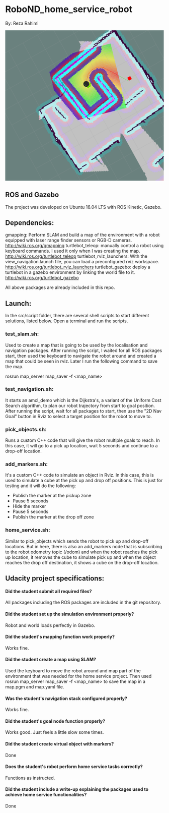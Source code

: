 # RoboND_home_service_robot

By: Reza Rahimi


![alt text](screenshots/rviz.png "Screenshot of Rviz.")


## ROS and Gazebo

The project was developed on Ubuntu 16.04 LTS with ROS Kinetic, Gazebo. 

## Dependencies:

  gmapping: Perform SLAM and build a map of the environment with a robot equipped with laser range finder sensors or RGB-D cameras. http://wiki.ros.org/gmapping
  turtlebot_teleop: manually control a robot using keyboard commands. I used it only when I was creating the map. http://wiki.ros.org/turtlebot_teleop
  turtlebot_rviz_launchers: With the view_navigation.launch file, you can load a preconfigured rviz workspace. http://wiki.ros.org/turtlebot_rviz_launchers
  turtlebot_gazebo: deploy a turtlebot in a gazebo environment by linking the world file to it. http://wiki.ros.org/turtlebot_gazebo

All above packages are already included in this repo. 

## Launch:

In the src/script folder, there are several shell scripts to start different solutions, listed below. Open a terminal and run the scripts. 

### test_slam.sh: 

Used to create a map that is going to be used by the localisation and navigation packages. After running the script, I waited for all ROS packages start, then used the keyboard to navigate the robot around and created a map that could be seen in rviz. Later I run the following command to save the map. 

rosrun map_server map_saver -f <map_name>


### test_navigation.sh:

It starts an amcl_demo which is the Dijkstra's, a variant of the Uniform Cost Search algorithm, to plan our robot trajectory from start to goal position. After running the script, wait for all packages to start, then use the "2D Nav Goal" button in Rviz to select a target position for the robot to move to. 

### pick_objects.sh:

Runs a custom C++ code that will give the robot multiple goals to reach. In this case, it will go to a pick up location, wait 5 seconds and continue to a drop-off location.

### add_markers.sh:

It's a custom C++ code to simulate an object in Rviz. In this case, this is used to simulate a cube at the pick up and drop off positions. This is just for testing and it will do the following:

- Publish the marker at the pickup zone
- Pause 5 seconds
- Hide the marker
- Pause 5 seconds
- Publish the marker at the drop off zone

### home_service.sh:

Similar to pick_objects which sends the robot to pick up and drop-off locations. But in here, there is also an add_markers node that is subscribing to the robot odometry topic (/odom) and when the robot reaches the pick up location, it removes the cube to simulate pick up and when the object reaches the drop off destination, it shows a cube on the drop-off location. 


## Udacity project specifications:

#### Did the student submit all required files?

All packages including the ROS packages are included in the git repository.

#### Did the student set up the simulation environment properly?

Robot and world loads perfectly in Gazebo.

#### Did the student's mapping function work properly?

Works fine.

#### Did the student create a map using SLAM?

Used the keyboard to move the robot around and map part of the environment that was needed for the home service project. Then used rosrun map_server map_saver -f <map_name> to save the map in a map.pgm and map.yaml file. 

#### Was the student's navigation stack configured properly?

Works fine.

#### Did the student's goal node function properly?

Works good. Just feels a little slow some times. 

#### Did the student create virtual object with markers?

Done

#### Does the student's robot perform home service tasks correctly?

Functions as instructed.

#### Did the student include a write-up explaining the packages used to achieve home service functionalities?

Done

